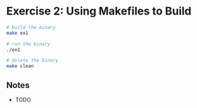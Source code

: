 # Exercise 2: Using Makefiles to Build

```bash
# build the binary
make ex1

# run the binary
./ex1

# delete the binary
make clean
```

## Notes

- TODO
